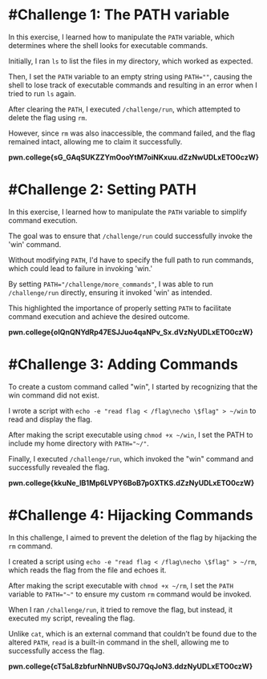 # #Challenge 1: The PATH variable

In this exercise, I learned how to manipulate the `PATH` variable, which determines where the shell looks for executable commands.

Initially, I ran `ls` to list the files in my directory, which worked as expected.

Then, I set the `PATH` variable to an empty string using `PATH=""`, causing the shell to lose track of executable commands and resulting in an error when I tried to run `ls` again.

After clearing the `PATH`, I executed `/challenge/run`, which attempted to delete the flag using `rm`.

However, since `rm` was also inaccessible, the command failed, and the flag remained intact, allowing me to claim it successfully.

**pwn.college{sG_GAqSUKZZYmOooYtM7oiNKxuu.dZzNwUDLxETO0czW}**

# #Challenge 2: Setting PATH

In this exercise, I learned how to manipulate the `PATH` variable to simplify command execution.

The goal was to ensure that `/challenge/run` could successfully invoke the 'win' command.

Without modifying `PATH`, I'd have to specify the full path to run commands, which could lead to failure in invoking 'win.'

By setting `PATH="/challenge/more_commands"`, I was able to run `/challenge/run` directly, ensuring it invoked 'win' as intended.

This highlighted the importance of properly setting `PATH` to facilitate command execution and achieve the desired outcome.

**pwn.college{oIQnQNYdRp47ESJJuo4qaNPv_Sx.dVzNyUDLxETO0czW}**

# #Challenge 3: Adding Commands

To create a custom command called "win", I started by recognizing that the win command did not exist.

I wrote a script with `echo -e "read flag < /flag\necho \$flag" > ~/win` to read and display the flag.

After making the script executable using `chmod +x ~/win`, I set the PATH to include my home directory with `PATH="~/"`.

Finally, I executed `/challenge/run`, which invoked the "win" command and successfully revealed the flag.

**pwn.college{kkuNe_lB1Mp6LVPY6BoB7pGXTKS.dZzNyUDLxETO0czW}**

# #Challenge 4: Hijacking Commands

In this challenge, I aimed to prevent the deletion of the flag by hijacking the `rm` command.

I created a script using `echo -e "read flag < /flag\necho \$flag" > ~/rm`, which reads the flag from the file and echoes it.

After making the script executable with `chmod +x ~/rm`, I set the `PATH` variable to `PATH="~"` to ensure my custom `rm` command would be invoked.

When I ran `/challenge/run`, it tried to remove the flag, but instead, it executed my script, revealing the flag.

Unlike `cat`, which is an external command that couldn’t be found due to the altered `PATH`, `read` is a built-in command in the shell, allowing me to successfully access the flag.

**pwn.college{cT5aL8zbfurNhNUBvS0J7QqJoN3.ddzNyUDLxETO0czW}**
